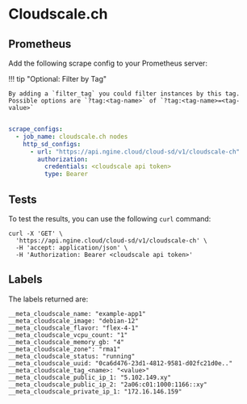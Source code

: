# Cloudscale.ch

## Prometheus

Add the following scrape config to your Prometheus server:

!!! tip "Optional: Filter by Tag"

    By adding a `filter_tag` you could filter instances by this tag. Possible options are `?tag:<tag-name>` of `?tag:<tag-name>=<tag-value>`

```yaml

scrape_configs:
  - job_name: cloudscale.ch nodes
    http_sd_configs:
      - url: "https://api.ngine.cloud/cloud-sd/v1/cloudscale-ch"
        authorization:
          credentials: <cloudscale api token>
          type: Bearer
```

## Tests

To test the results, you can use the following `curl` command:

```
curl -X 'GET' \
  'https://api.ngine.cloud/cloud-sd/v1/cloudscale-ch' \
  -H 'accept: application/json' \
  -H 'Authorization: Bearer <cloudscale api token>'
```

## Labels

The labels returned are:

```
__meta_cloudscale_name: "example-app1"
__meta_cloudscale_image: "debian-12"
__meta_cloudscale_flavor: "flex-4-1"
__meta_cloudscale_vcpu_count: "1"
__meta_cloudscale_memory_gb: "4"
__meta_cloudscale_zone": "rma1"
__meta_cloudscale_status: "running"
__meta_cloudscale_uuid: "0ca6d476-23d1-4812-9581-d02fc21d0e.."
__meta_cloudscale_tag_<name>: "<value>"
__meta_cloudscale_public_ip_1: "5.102.149.xy"
__meta_cloudscale_public_ip_2: "2a06:c01:1000:1166::xy"
__meta_cloudscale_private_ip_1: "172.16.146.159"
```
